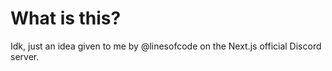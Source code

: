 # What is this?

Idk, just an idea given to me by @linesofcode on the Next.js official Discord server.
